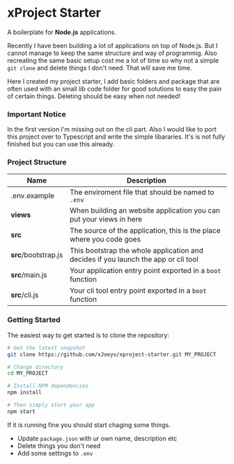 xProject Starter
=======================

A boilerplate for **Node.js** applications.

Recently I have been building a lot of applications on top of Node.js. But I cannot manage to keep the same structure and way of programmig. Also recreating the same basic setup cost me a lot of time so why not a simple `git clone` and delete things I don't need. That will save me time.

Here I created my project starter, I add basic folders and package that are often used with an small lib code folder for good solutions to easy the pain of certain things. Deleting should be easy when not needed!

### Important Notice
In the first version I'm missing out on the cli part. Also I would like to port this project over to Typescript and write the simple libararies. It's is not fully finished but you can use this already.

### Project Structure
| Name                 	| Description                                                                        	|
|----------------------	|------------------------------------------------------------------------------------	|
| .env.example         	| The enviroment file that should be named to `.env`                                 	|
| **views**            	| When building an website application you can put your views in here                	|
| **src**              	| The source of the application, this is the place where you code goes               	|
| **src**/bootstrap.js 	| This bootstrap the whole application and decides if you launch the app or cli tool 	|
| **src**/main.js      	| Your application entry point exported in a `boot` function                         	|
| **src**/cli.js       	| Your cli tool entry point exported in a `boot` function                            	|

### Getting Started
The easiest way to get started is to clone the repository:

```bash
# Get the latest snapshot
git clone https://github.com/xJoeyv/xproject-starter.git MY_PROJECT

# Change directory
cd MY_PROJECT

# Install NPM dependencies
npm install

# Then simply start your app
npm start
```

If it is running fine you should start chaging some things.

- Update `package.json` with ur own name, description etc
- Delete things you don't need
- Add some settings to `.env`